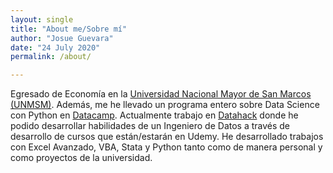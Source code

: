 ```yaml
---
layout: single
title: "About me/Sobre mí"
author: "Josue Guevara"
date: "24 July 2020"
permalink: /about/

---
```


Egresado de Economía en la [Universidad Nacional Mayor de San Marcos (UNMSM)](https://es.wikipedia.org/wiki/Universidad_Nacional_Mayor_de_San_Marcos). Además, me he llevado un programa entero sobre Data Science con Python en [Datacamp](https://www.datacamp.com/). Actualmente trabajo en [Datahack](https://datahack.la) donde he podido desarrollar habilidades de un Ingeniero de Datos a través de desarrollo de cursos que están/estarán en Udemy. He desarrollado trabajos con Excel Avanzado, VBA, Stata y Python tanto como de manera personal y como proyectos de la universidad.

